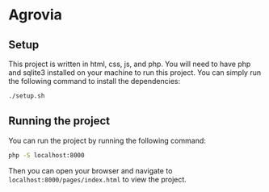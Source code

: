 # Agrovia

## Setup

This project is written in html, css, js, and php. You will need to have php and sqlite3 installed on your machine to run this project.
You can simply run the following command to install the dependencies:

```bash
./setup.sh
```

## Running the project

You can run the project by running the following command:

```bash
php -S localhost:8000
```

Then you can open your browser and navigate to `localhost:8000/pages/index.html` to view the project.
